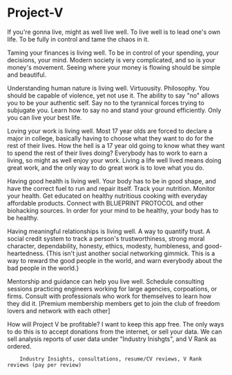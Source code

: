 # Project-V
If you're gonna live, might as well live well. 
To live well is to lead one's own life. To be fully in control and tame the chaos in it. 

Taming your finances is living well. 
To be in control of your spending, your decisions, your mind. Modern society is very complicated, and so is your money's movement. Seeing where your money is flowing should be simple and beautiful. 

Understanding human nature is living well. 
Virtuousity. Philosophy. 
You should be capable of violence, yet not use it. The ability to say "no" allows you to be your authentic self. Say no to the tyrannical forces trying to subjugate you. Learn how to say no and stand your ground efficiently. Only you can live your best life. 

Loving your work is living well. 
Most 17 year olds are forced to declare a major in college, basically having to choose what they want to do for the rest of their lives. How the hell is a 17 year old going to know what they want to spend the rest of their lives doing? Everybody has to work to earn a living, so might as well enjoy your work. Living a life well lived means doing great work, and the only way to do great work is to love what you do. 

Having good health is living well. 
Your body has to be in good shape, and have the correct fuel to run and repair itself. 
Track your nutrition. Monitor your health. Get educated on healthy nutritious cooking with everyday affordable products. Connect with BLUEPRINT PROTOCOL and other biohacking sources. 
In order for your mind to be healthy, your body has to be healthy. 

Having meaningful relationships is living well. 
A way to quantify trust. A social credit system to track a person's trustworthiness, strong moral character, dependability, honesty, ethics, modesty, humbleness, and good-heartedness. 
{This isn't just another social networking gimmick. This is a way to reward the good people in the world, and warn everybody about the bad people in the world.} 

Mentorship and guidance can help you live well. 
Schedule consulting sessions practicing engineers working for large agencies, corpoations, or firms. Consult with professionals who work for themselves to learn how they did it. 
[Premium membership members get to join the club of freedom lovers and network with each other]

How will Project V be profitable?
I want to keep this app free. The only ways to do this is to accept donations from the internet, or sell your data. We can sell analysis reports of user data under "Industry Inishgts", and V Rank as ordered. 

        Industry Insights, consultations, resume/CV reviews, V Rank reviews (pay per review)     
       








